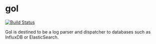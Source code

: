 # gol

[![Build Status](https://travis-ci.org/jeremija/gol.svg?branch=master)](https://travis-ci.org/jeremija/gol)

Gol is destined to be a log parser and dispatcher to databases such as InfluxDB
or ElasticSearch.
